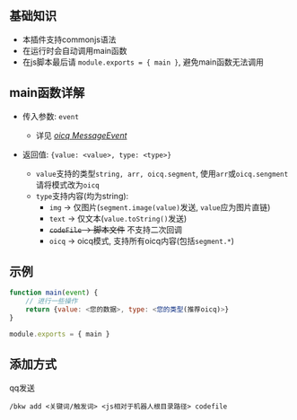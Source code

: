 ## 基础知识
* 本插件支持commonjs语法
* 在运行时会自动调用main函数
* 在js脚本最后请 `module.exports = { main }`, 避免main函数无法调用

## main函数详解
* 传入参数: `event`
    * 详见 *[oicq MessageEvent](https://oicqjs.github.io/oicq/interfaces/MessageEvent.html)*

* 返回值: `{value: <value>, type: <type>}`
    * `value`支持的类型`string, arr, oicq.segment`, 使用`arr`或`oicq.sengment`请将模式改为`oicq`
    * `type`支持内容(均为string):
      * `img` -> 仅图片(`segment.image(value)`发送, `value`应为图片直链)
      * `text` -> 仅文本(`value.toString()`发送)
      * <del>`codeFile` -> 脚本文件</del> 不支持二次回调
      * `oicq` -> oicq模式, 支持所有oicq内容(包括`segment.*`)

## 示例
```js
function main(event) {
    // 进行一些操作
    return {value: <您的数据>, type: <您的类型(推荐oicq)>}
}

module.exports = { main }
```

## 添加方式
qq发送
```
/bkw add <关键词/触发词> <js相对于机器人根目录路径> codefile
```
